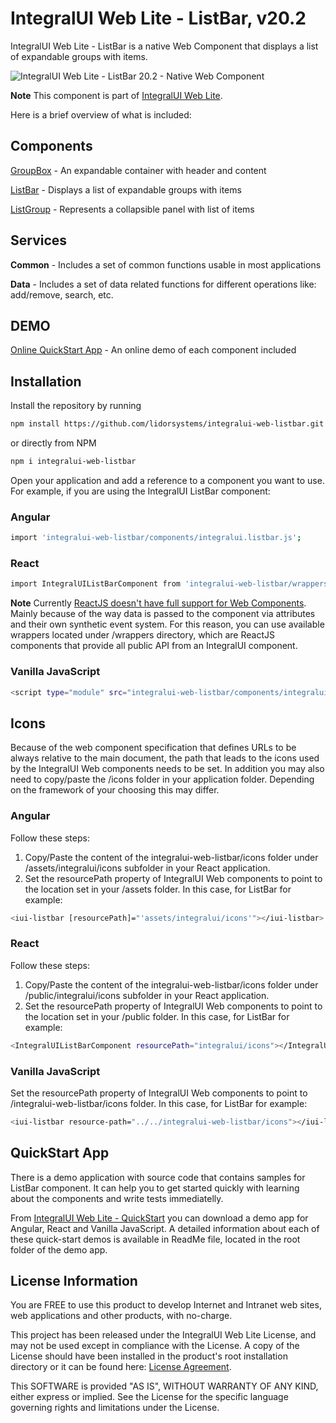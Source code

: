 # IntegralUI Web Lite - ListBar, v20.2

IntegralUI Web Lite - ListBar is a native Web Component that displays a list of expandable groups with items. 

![IntegralUI Web Lite - ListBar 20.2 - Native Web Component](https://www.lidorsystems.com/products/web/lite/images/integralui-web-listbar-20.2.png)

<b>Note</b> This component is part of [IntegralUI Web Lite](https://github.com/lidorsystems/integralui-web-lite.git).

Here is a brief overview of what is included:

## Components

[GroupBox](https://www.lidorsystems.com/products/web/studio/samples/web-components/#/groupbox) - An expandable container with header and content

[ListBar](https://www.lidorsystems.com/products/web/studio/samples/web-components/#/listbar) - Displays a list of expandable groups with items

[ListGroup](https://www.lidorsystems.com/products/web/studio/samples/web-components/#/listgroup) - Represents a collapsible panel with list of items


## Services

<b>Common</b> - Includes a set of common functions usable in most applications

<b>Data</b> - Includes a set of data related functions for different operations like: add/remove, search, etc.


## DEMO

[Online QuickStart App](https://www.lidorsystems.com/products/web/studio/samples/web-components/) - An online demo of each component included


## Installation

Install the repository by running

```bash
npm install https://github.com/lidorsystems/integralui-web-listbar.git
```

or directly from NPM

```bash
npm i integralui-web-listbar
```

Open your application and add a reference to a component you want to use. For example, if you are using the IntegralUI ListBar component:</p>

### Angular

```bash
import 'integralui-web-listbar/components/integralui.listbar.js';
```

### React

```bash
import IntegralUIListBarComponent from 'integralui-web-listbar/wrappers/react.integralui.listbar.js';
```

<b>Note</b>   Currently [ReactJS doesn't have full support for Web Components](https://custom-elements-everywhere.com/#react). Mainly because of the way data is passed to the component via attributes and their own synthetic event system. For this reason, you can use available wrappers located under /wrappers directory, which are ReactJS components that provide all public API from an IntegralUI component.</p>

### Vanilla JavaScript

```bash
<script type="module" src="integralui-web-listbar/components/integralui.listbar.js"></script>
```


## Icons

Because of the web component specification that defines URLs to be always relative to the main document, the path that leads to the icons used by the IntegralUI Web components needs to be set. In addition you may also need to copy/paste the /icons folder in your application folder. Depending on the framework of your choosing this may differ.

### Angular

Follow these steps:
1. Copy/Paste the content of the integralui-web-listbar/icons folder under /assets/integralui/icons subfolder in your React application. 
2. Set the resourcePath property of IntegralUI Web components to point to the location set in your /assets folder. In this case, for ListBar for example:

```bash
<iui-listbar [resourcePath]="'assets/integralui/icons'"></iui-listbar>
```

### React

Follow these steps:
1. Copy/Paste the content of the integralui-web-listbar/icons folder under /public/integralui/icons subfolder in your React application. 
2. Set the resourcePath property of IntegralUI Web components to point to the location set in your /public folder. In this case, for ListBar for example:

```bash
<IntegralUIListBarComponent resourcePath="integralui/icons"></IntegralUIListBarComponent>
```

### Vanilla JavaScript

Set the resourcePath property of IntegralUI Web components to point to /integralui-web-listbar/icons folder. In this case, for ListBar for example:

```bash
<iui-listbar resource-path="../../integralui-web-listbar/icons"></iui-listbar>
```


## QuickStart App

There is a demo application with source code that contains samples for ListBar component. It can help you to get started quickly with learning about the components and write tests immediatelly. 

From [IntegralUI Web Lite - QuickStart](https://www.lidorsystems.com/products/web/lite/#quickstart) you can download a demo app for Angular, React and Vanilla JavaScript. A detailed information about each of these quick-start demos is available in ReadMe file, located in the root folder of the demo app.


## License Information

You are FREE to use this product to develop Internet and Intranet web sites, web applications and other products, with no-charge.

This project has been released under the IntegralUI Web Lite License, and may not be used except in compliance with the License.
A copy of the License should have been installed in the product's root installation directory or it can be found here: [License Agreement](https://www.lidorsystems.com/products/web/lite/integralui-web-lite-license-agreement.pdf).

This SOFTWARE is provided "AS IS", WITHOUT WARRANTY OF ANY KIND, either express or implied. See the License for the specific language governing rights and limitations under the License.